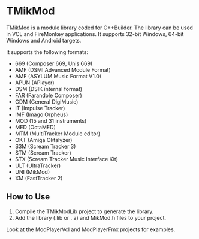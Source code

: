 # TMikMod

TMikMod is a module library coded for C++Builder.
The library can be used in VCL and FireMonkey applications.
It supports 32-bit Windows, 64-bit Windows and Android targets.

It supports the following formats:

 * 669 (Composer 669, Unis 669)
 * AMF (DSMI Advanced Module Format)
 * AMF (ASYLUM Music Format V1.0)
 * APUN (APlayer)
 * DSM (DSIK internal format)
 * FAR (Farandole Composer)
 * GDM (General DigiMusic)
 * IT (Impulse Tracker)
 * IMF (Imago Orpheus)
 * MOD (15 and 31 instruments)
 * MED (OctaMED)
 * MTM (MultiTracker Module editor)
 * OKT (Amiga Oktalyzer)
 * S3M (Scream Tracker 3)
 * STM (Scream Tracker)
 * STX (Scream Tracker Music Interface Kit)
 * ULT (UltraTracker)
 * UNI (MikMod)
 * XM (FastTracker 2)

## How to Use

1. Compile the TMikModLib project to generate the library.
2. Add the library (.lib or . a) and MikMod.h files to your project.

Look at the ModPlayerVcl and ModPlayerFmx projects for examples.
